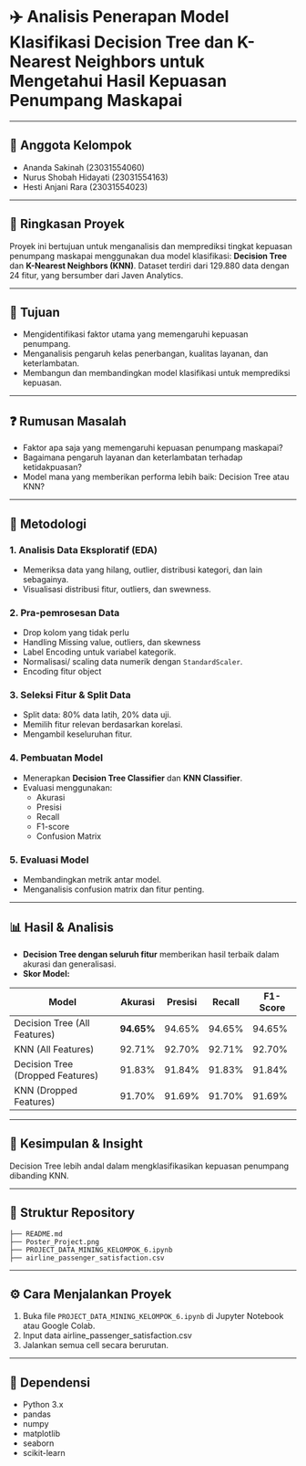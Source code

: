 # ✈️ Analisis Penerapan Model Klasifikasi Decision Tree dan K-Nearest Neighbors untuk Mengetahui Hasil Kepuasan Penumpang Maskapai

---

## 👥 Anggota Kelompok

- Ananda Sakinah (23031554060)
- Nurus Shobah Hidayati (23031554163)
- Hesti Anjani Rara (23031554023)

---

## 📌 Ringkasan Proyek

Proyek ini bertujuan untuk menganalisis dan memprediksi tingkat kepuasan penumpang maskapai menggunakan dua model klasifikasi: **Decision Tree** dan **K-Nearest Neighbors (KNN)**. Dataset terdiri dari 129.880 data dengan 24 fitur, yang bersumber dari Javen Analytics.

---

## 🎯 Tujuan

- Mengidentifikasi faktor utama yang memengaruhi kepuasan penumpang.
- Menganalisis pengaruh kelas penerbangan, kualitas layanan, dan keterlambatan.
- Membangun dan membandingkan model klasifikasi untuk memprediksi kepuasan.

---

## ❓ Rumusan Masalah

- Faktor apa saja yang memengaruhi kepuasan penumpang maskapai?
- Bagaimana pengaruh layanan dan keterlambatan terhadap ketidakpuasan?
- Model mana yang memberikan performa lebih baik: Decision Tree atau KNN?

---

## 🧠 Metodologi

### 1. Analisis Data Eksploratif (EDA)

- Memeriksa data yang hilang, outlier, distribusi kategori, dan lain sebagainya.
- Visualisasi distribusi fitur, outliers, dan swewness.
  
### 2. Pra-pemrosesan Data

- Drop kolom yang tidak perlu
- Handling Missing value, outliers, dan skewness
- Label Encoding untuk variabel kategorik.
- Normalisasi/ scaling data numerik dengan `StandardScaler`.
- Encoding fitur object

### 3. Seleksi Fitur & Split Data

- Split data: 80% data latih, 20% data uji.
- Memilih fitur relevan berdasarkan korelasi.
- Mengambil keseluruhan fitur.

### 4. Pembuatan Model

- Menerapkan **Decision Tree Classifier** dan **KNN Classifier**.
- Evaluasi menggunakan:
  - Akurasi
  - Presisi
  - Recall
  - F1-score
  - Confusion Matrix

### 5. Evaluasi Model

- Membandingkan metrik antar model.
- Menganalisis confusion matrix dan fitur penting.

---

## 📊 Hasil & Analisis

- **Decision Tree dengan seluruh fitur** memberikan hasil terbaik dalam akurasi dan generalisasi.
- **Skor Model:**

| Model                            | Akurasi    | Presisi | Recall | F1-Score |
| -------------------------------- | ---------- | ------- | ------ | -------- |
| Decision Tree (All Features)     | **94.65%** | 94.65%  | 94.65% | 94.65%   |
| KNN (All Features)               | 92.71%     | 92.70%  | 92.71% | 92.70%   |
| Decision Tree (Dropped Features) | 91.83%     | 91.84%  | 91.83% | 91.84%   |
| KNN (Dropped Features)           | 91.70%     | 91.69%  | 91.70% | 91.69%   |

---

## 🧾 Kesimpulan & Insight

Decision Tree lebih andal dalam mengklasifikasikan kepuasan penumpang dibanding KNN.

---

## 📁 Struktur Repository

```
├── README.md
├── Poster_Project.png
├── PROJECT_DATA_MINING_KELOMPOK_6.ipynb
├── airline_passenger_satisfaction.csv
```

---

## ⚙️ Cara Menjalankan Proyek

1. Buka file `PROJECT_DATA_MINING_KELOMPOK_6.ipynb` di Jupyter Notebook atau Google Colab.
2. Input data airline_passenger_satisfaction.csv
3. Jalankan semua cell secara berurutan.

---

## 🧰 Dependensi

- Python 3.x
- pandas
- numpy
- matplotlib
- seaborn
- scikit-learn






